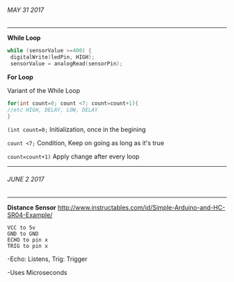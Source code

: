 ###### MAY 31 2017 
___
**While Loop** 
```c++
while (sensorValue >=400) {
 digitalWrite)ledPin, HIGH);
 sensorValue = analogRead(sensorPin);
```

**For Loop**
<p>Variant of the While Loop</p>

```c++
for(int count=0; count <7; count=count+1){
//etc HIGH, DELAY, LOW, DELAY
}
```
`(int count=0;` Initialization, once in the begining

`count <7;` Condition, Keep on going as long as it's true

`count=count+1)` Apply change after every loop

___

###### JUNE 2 2017 
___
**Distance Sensor**
http://www.instructables.com/id/Simple-Arduino-and-HC-SR04-Example/
```
VCC to 5v
GND to GND
ECHO to pin x
TRIG to pin x
```
<p>-Echo: Listens, Trig: Trigger
<p>-Uses Microseconds

